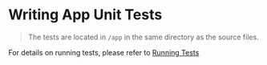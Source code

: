# Writing App Unit Tests

> The tests are located in `/app` in the same directory as the source files.

For details on running tests, please refer to [Running Tests](/contributing/tests/#running-app-unit-tests)
